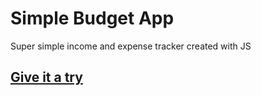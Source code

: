 # Simple Budget App

Super simple income and expense tracker created with JS

## [Give it a try](https://emanuelalvaradog.github.io/simple-budget-app/)
